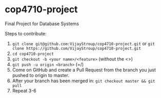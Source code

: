 # cop4710-project
Final Project for Database Systems

Steps to contribute:
1. `git clone git@github.com:VijayStroup/cop4710-project.git` or `git clone https://github.com/VijayStroup/cop4710-project.git`
2. `cd cop4710-project`
3. `git checkout -b <your name>/<feature>` (without the <>)
4. `git push -u origin <branch>` (<branch>=<your name>/<feature>)
5. Come on GitHub and create a Pull Request from the branch you just pushed to origin to master.
6. After your branch has been merged in: `git checkout master && git pull`
7. Repeat 3-6
